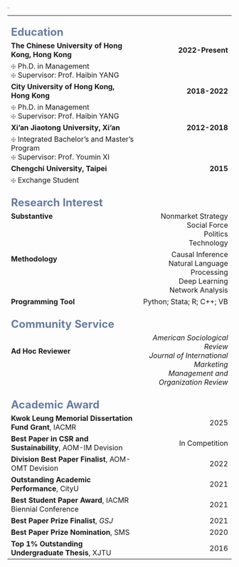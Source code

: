 <img src="https://caiyishu.github.io/picx-images-hosting/签名.1zii8637xy.webp" alt="img" style="zoom:12%;" />

|                                             |                                                              |
| ------------------------------------------- | -------------------------: |
| **<br /><font color=#6A7BA2 size=5>Education</font>** |              |
| **The Chinese  University of Hong Kong, Hong Kong** | **2022-Present** |
| <font color=grey size=2>✠</font> Ph.D. in Management<br /><font color=grey size=2>✠</font> Supervisor: Prof. Haibin YANG |                            |
| **City University of Hong Kong, Hong Kong** | **2018-2022** |
| <font color=grey size=2>✠</font> Ph.D. in Management<br /><font color=grey size=2>✠</font> Supervisor: Prof. Haibin YANG |                            |
| **Xi’an Jiaotong University, Xi’an** | **2012-2018** |
| <font color=grey size=2>✠</font> Integrated Bachelor’s and Master’s Program<br /><font color=grey size=2>✠</font> Supervisor: Prof. Youmin XI | |
| **Chengchi University, Taipei** | **2015** |
| <font color=grey size=2>✠</font> Exchange Student | |
| **<br /><font color=#6A7BA2 size=5>Research Interest** | |
| **Substantive**<br /><br /><br /><br /> | Nonmarket Strategy<br />Social Force<br />Politics<br />Technology |
| **Methodology**<br /><br /><br /><br /> | Causal Inference<br />Natural Language Processing<br />Deep Learning<br />Network Analysis |
| **Programming Tool** | Python; Stata; R; C++; VB |
| **<br /><font color=#6A7BA2 size=5>Community Service</font>** | |
| **Ad Hoc Reviewer**<br /><br /><br /> | *American Sociological Review*<br />*Journal of International Marketing*<br />*Management and Organization Review* |
| **<br /><font color=#6A7BA2 size=5>Academic Award</font>** | |
| **Kwok Leung Memorial Dissertation Fund Grant**, IACMR | 2025 |
| **Best Paper in CSR and Sustainability**, AOM-IM Devision | In Competition |
| **Division Best Paper Finalist**, AOM-OMT Devision | 2022 |
| **Outstanding Academic Performance**,  CityU | 2021 |
| **Best Student Paper Award**, IACMR Biennial Conference | 2021 |
| **Best Paper Prize Finalist**, *GSJ* | 2021 |
| **Best Paper Prize Nomination**, SMS | 2020 |
| **Top 1% Outstanding Undergraduate Thesis**, XJTU | 2016 |
